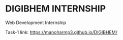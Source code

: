 # DIGIBHEM INTERNSHIP
Web Development Internship

Task-1 link: https://manoharmp3.github.io/DIGIBHEM/
